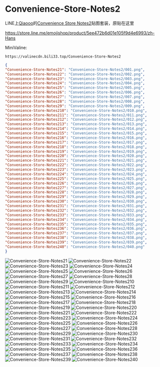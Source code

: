 # Convenience-Store-Notes2

LINE上[Qiaooo](https://store.line.me/emojishop/author/680646/zh-Hans)的[Convenience Store Notes2](https://store.line.me/emojishop/product/5ee472b6d01e105f9d4e6993/zh-Hans)贴图套装，原贴在这里

https://store.line.me/emojishop/product/5ee472b6d01e105f9d4e6993/zh-Hans

MiniValine:

`https://valinecdn.bili33.top/Convenience-Store-Notes2`

```json
{
"Convenience-Store-Notes21": "Convenience-Store-Notes2/001.png",
"Convenience-Store-Notes22": "Convenience-Store-Notes2/002.png",
"Convenience-Store-Notes23": "Convenience-Store-Notes2/003.png",
"Convenience-Store-Notes24": "Convenience-Store-Notes2/004.png",
"Convenience-Store-Notes25": "Convenience-Store-Notes2/005.png",
"Convenience-Store-Notes26": "Convenience-Store-Notes2/006.png",
"Convenience-Store-Notes27": "Convenience-Store-Notes2/007.png",
"Convenience-Store-Notes28": "Convenience-Store-Notes2/008.png",
"Convenience-Store-Notes29": "Convenience-Store-Notes2/009.png",
"Convenience-Store-Notes210": "Convenience-Store-Notes2/010.png",
"Convenience-Store-Notes211": "Convenience-Store-Notes2/011.png",
"Convenience-Store-Notes212": "Convenience-Store-Notes2/012.png",
"Convenience-Store-Notes213": "Convenience-Store-Notes2/013.png",
"Convenience-Store-Notes214": "Convenience-Store-Notes2/014.png",
"Convenience-Store-Notes215": "Convenience-Store-Notes2/015.png",
"Convenience-Store-Notes216": "Convenience-Store-Notes2/016.png",
"Convenience-Store-Notes217": "Convenience-Store-Notes2/017.png",
"Convenience-Store-Notes218": "Convenience-Store-Notes2/018.png",
"Convenience-Store-Notes219": "Convenience-Store-Notes2/019.png",
"Convenience-Store-Notes220": "Convenience-Store-Notes2/020.png",
"Convenience-Store-Notes221": "Convenience-Store-Notes2/021.png",
"Convenience-Store-Notes222": "Convenience-Store-Notes2/022.png",
"Convenience-Store-Notes223": "Convenience-Store-Notes2/023.png",
"Convenience-Store-Notes224": "Convenience-Store-Notes2/024.png",
"Convenience-Store-Notes225": "Convenience-Store-Notes2/025.png",
"Convenience-Store-Notes226": "Convenience-Store-Notes2/026.png",
"Convenience-Store-Notes227": "Convenience-Store-Notes2/027.png",
"Convenience-Store-Notes228": "Convenience-Store-Notes2/028.png",
"Convenience-Store-Notes229": "Convenience-Store-Notes2/029.png",
"Convenience-Store-Notes230": "Convenience-Store-Notes2/030.png",
"Convenience-Store-Notes231": "Convenience-Store-Notes2/031.png",
"Convenience-Store-Notes232": "Convenience-Store-Notes2/032.png",
"Convenience-Store-Notes233": "Convenience-Store-Notes2/033.png",
"Convenience-Store-Notes234": "Convenience-Store-Notes2/034.png",
"Convenience-Store-Notes235": "Convenience-Store-Notes2/035.png",
"Convenience-Store-Notes236": "Convenience-Store-Notes2/036.png",
"Convenience-Store-Notes237": "Convenience-Store-Notes2/037.png",
"Convenience-Store-Notes238": "Convenience-Store-Notes2/038.png",
"Convenience-Store-Notes239": "Convenience-Store-Notes2/039.png",
"Convenience-Store-Notes240": "Convenience-Store-Notes2/040.png"
}
```
![Convenience-Store-Notes21](https://valinecdn.bili33.top/Convenience-Store-Notes2/001.png)
![Convenience-Store-Notes22](https://valinecdn.bili33.top/Convenience-Store-Notes2/002.png)
![Convenience-Store-Notes23](https://valinecdn.bili33.top/Convenience-Store-Notes2/003.png)
![Convenience-Store-Notes24](https://valinecdn.bili33.top/Convenience-Store-Notes2/004.png)
![Convenience-Store-Notes25](https://valinecdn.bili33.top/Convenience-Store-Notes2/005.png)
![Convenience-Store-Notes26](https://valinecdn.bili33.top/Convenience-Store-Notes2/006.png)
![Convenience-Store-Notes27](https://valinecdn.bili33.top/Convenience-Store-Notes2/007.png)
![Convenience-Store-Notes28](https://valinecdn.bili33.top/Convenience-Store-Notes2/008.png)
![Convenience-Store-Notes29](https://valinecdn.bili33.top/Convenience-Store-Notes2/009.png)
![Convenience-Store-Notes210](https://valinecdn.bili33.top/Convenience-Store-Notes2/010.png)
![Convenience-Store-Notes211](https://valinecdn.bili33.top/Convenience-Store-Notes2/011.png)
![Convenience-Store-Notes212](https://valinecdn.bili33.top/Convenience-Store-Notes2/012.png)
![Convenience-Store-Notes213](https://valinecdn.bili33.top/Convenience-Store-Notes2/013.png)
![Convenience-Store-Notes214](https://valinecdn.bili33.top/Convenience-Store-Notes2/014.png)
![Convenience-Store-Notes215](https://valinecdn.bili33.top/Convenience-Store-Notes2/015.png)
![Convenience-Store-Notes216](https://valinecdn.bili33.top/Convenience-Store-Notes2/016.png)
![Convenience-Store-Notes217](https://valinecdn.bili33.top/Convenience-Store-Notes2/017.png)
![Convenience-Store-Notes218](https://valinecdn.bili33.top/Convenience-Store-Notes2/018.png)
![Convenience-Store-Notes219](https://valinecdn.bili33.top/Convenience-Store-Notes2/019.png)
![Convenience-Store-Notes220](https://valinecdn.bili33.top/Convenience-Store-Notes2/020.png)
![Convenience-Store-Notes221](https://valinecdn.bili33.top/Convenience-Store-Notes2/021.png)
![Convenience-Store-Notes222](https://valinecdn.bili33.top/Convenience-Store-Notes2/022.png)
![Convenience-Store-Notes223](https://valinecdn.bili33.top/Convenience-Store-Notes2/023.png)
![Convenience-Store-Notes224](https://valinecdn.bili33.top/Convenience-Store-Notes2/024.png)
![Convenience-Store-Notes225](https://valinecdn.bili33.top/Convenience-Store-Notes2/025.png)
![Convenience-Store-Notes226](https://valinecdn.bili33.top/Convenience-Store-Notes2/026.png)
![Convenience-Store-Notes227](https://valinecdn.bili33.top/Convenience-Store-Notes2/027.png)
![Convenience-Store-Notes228](https://valinecdn.bili33.top/Convenience-Store-Notes2/028.png)
![Convenience-Store-Notes229](https://valinecdn.bili33.top/Convenience-Store-Notes2/029.png)
![Convenience-Store-Notes230](https://valinecdn.bili33.top/Convenience-Store-Notes2/030.png)
![Convenience-Store-Notes231](https://valinecdn.bili33.top/Convenience-Store-Notes2/031.png)
![Convenience-Store-Notes232](https://valinecdn.bili33.top/Convenience-Store-Notes2/032.png)
![Convenience-Store-Notes233](https://valinecdn.bili33.top/Convenience-Store-Notes2/033.png)
![Convenience-Store-Notes234](https://valinecdn.bili33.top/Convenience-Store-Notes2/034.png)
![Convenience-Store-Notes235](https://valinecdn.bili33.top/Convenience-Store-Notes2/035.png)
![Convenience-Store-Notes236](https://valinecdn.bili33.top/Convenience-Store-Notes2/036.png)
![Convenience-Store-Notes237](https://valinecdn.bili33.top/Convenience-Store-Notes2/037.png)
![Convenience-Store-Notes238](https://valinecdn.bili33.top/Convenience-Store-Notes2/038.png)
![Convenience-Store-Notes239](https://valinecdn.bili33.top/Convenience-Store-Notes2/039.png)
![Convenience-Store-Notes240](https://valinecdn.bili33.top/Convenience-Store-Notes2/040.png)